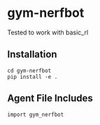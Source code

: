 # gym-nerfbot

Tested to work with basic_rl

## Installation

```
cd gym-nerfbot
pip install -e .
```

## Agent File Includes

```
import gym_nerfbot
```
